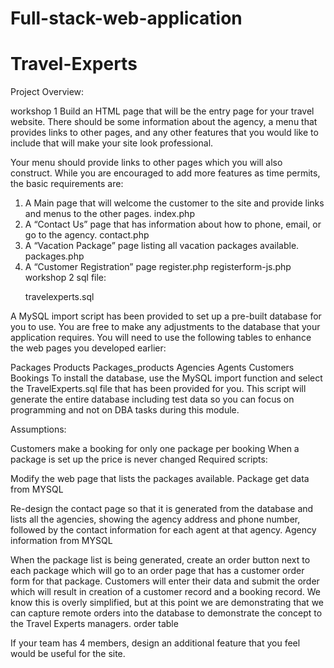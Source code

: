 # Full-stack-web-application
# Travel-Experts
Project Overview:

workshop 1 Build an HTML page that will be the entry page for your travel website. There should be some information about the agency, a menu that provides links to other pages, and any other features that you would like to include that will make your site look professional.

Your menu should provide links to other pages which you will also construct. While you are encouraged to add more features as time permits, the basic requirements are:

<ol>
  <li>
      A Main page that will welcome the customer to the site and provide links and menus to the other pages.
    index.php
  </li>
<li>A “Contact Us” page that has information about how to phone, email, or go to the agency.
contact.php</li>
<li>A “Vacation Package” page listing all vacation packages available.
packages.php</li>
<li>A “Customer Registration” page
register.php
registerform-js.php
workshop 2 sql file:</li>

travelexperts.sql
</ol>
A MySQL import script has been provided to set up a pre-built database for you to use. You are free to make any adjustments to the database that your application requires. You will need to use the following tables to enhance the web pages you developed earlier:

Packages
Products
Packages_products
Agencies
Agents
Customers
Bookings
To install the database, use the MySQL import function and select the TravelExperts.sql file that has been provided for you. This script will generate the entire database including test data so you can focus on programming and not on DBA tasks during this module.

Assumptions:

Customers make a booking for only one package per booking
When a package is set up the price is never changed
Required scripts:

Modify the web page that lists the packages available.
Package get data from MYSQL

Re-design the contact page so that it is generated from the database and lists all the agencies, showing the agency address and phone number, followed by the contact information for each agent at that agency. Agency information from MYSQL

When the package list is being generated, create an order button next to each package which will go to an order page that has a customer order form for that package. Customers will enter their data and submit the order which will result in creation of a customer record and a booking record. We know this is overly simplified, but at this point we are demonstrating that we can capture remote orders into the database to demonstrate the concept to the Travel Experts managers. order table

If your team has 4 members, design an additional feature that you feel would be useful for the site.
